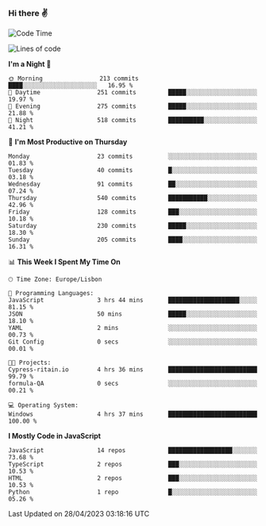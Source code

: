 ### Hi there :v:

<!--
**eusebioaddsilva/eusebioaddsilva** is a ✨ _special_ ✨ repository because its `README.md` (this file) appears on your GitHub profile.

<!--START_SECTION:waka-->
![Code Time](http://img.shields.io/badge/Code%20Time-46%20hrs%2011%20mins-blue)

![Lines of code](https://img.shields.io/badge/From%20Hello%20World%20I%27ve%20Written-3.2%20million%20lines%20of%20code-blue)

**I'm a Night 🦉** 

```text
🌞 Morning                213 commits         ████░░░░░░░░░░░░░░░░░░░░░   16.95 % 
🌆 Daytime                251 commits         █████░░░░░░░░░░░░░░░░░░░░   19.97 % 
🌃 Evening                275 commits         █████░░░░░░░░░░░░░░░░░░░░   21.88 % 
🌙 Night                  518 commits         ██████████░░░░░░░░░░░░░░░   41.21 % 
```
📅 **I'm Most Productive on Thursday** 

```text
Monday                   23 commits          ░░░░░░░░░░░░░░░░░░░░░░░░░   01.83 % 
Tuesday                  40 commits          █░░░░░░░░░░░░░░░░░░░░░░░░   03.18 % 
Wednesday                91 commits          ██░░░░░░░░░░░░░░░░░░░░░░░   07.24 % 
Thursday                 540 commits         ███████████░░░░░░░░░░░░░░   42.96 % 
Friday                   128 commits         ███░░░░░░░░░░░░░░░░░░░░░░   10.18 % 
Saturday                 230 commits         █████░░░░░░░░░░░░░░░░░░░░   18.30 % 
Sunday                   205 commits         ████░░░░░░░░░░░░░░░░░░░░░   16.31 % 
```


📊 **This Week I Spent My Time On** 

```text
🕑︎ Time Zone: Europe/Lisbon

💬 Programming Languages: 
JavaScript               3 hrs 44 mins       ████████████████████░░░░░   81.15 % 
JSON                     50 mins             █████░░░░░░░░░░░░░░░░░░░░   18.10 % 
YAML                     2 mins              ░░░░░░░░░░░░░░░░░░░░░░░░░   00.73 % 
Git Config               0 secs              ░░░░░░░░░░░░░░░░░░░░░░░░░   00.01 % 

🐱‍💻 Projects: 
Cypress-ritain.io        4 hrs 36 mins       █████████████████████████   99.79 % 
formula-QA               0 secs              ░░░░░░░░░░░░░░░░░░░░░░░░░   00.21 % 

💻 Operating System: 
Windows                  4 hrs 37 mins       █████████████████████████   100.00 % 
```

**I Mostly Code in JavaScript** 

```text
JavaScript               14 repos            ██████████████████░░░░░░░   73.68 % 
TypeScript               2 repos             ███░░░░░░░░░░░░░░░░░░░░░░   10.53 % 
HTML                     2 repos             ███░░░░░░░░░░░░░░░░░░░░░░   10.53 % 
Python                   1 repo              █░░░░░░░░░░░░░░░░░░░░░░░░   05.26 % 
```




 Last Updated on 28/04/2023 03:18:16 UTC
<!--END_SECTION:waka-->
